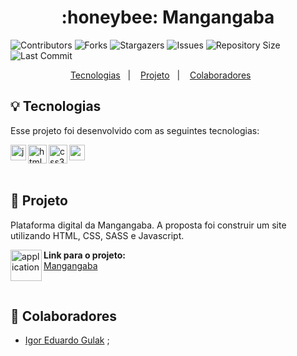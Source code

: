 <h1 align="center">
    :honeybee: Mangangaba
</h1>

![Contributors](https://img.shields.io/github/contributors/gu-lak/mangangaba?color=dark-green) ![Forks](https://img.shields.io/github/forks/gu-lak/mangangaba?style=social) ![Stargazers](https://img.shields.io/github/stars/gu-lak/mangangaba?style=social) ![Issues](https://img.shields.io/github/issues/gu-lak/mangangaba) ![Repository Size](https://img.shields.io/github/repo-size/gu-lak/mangangaba) ![Last Commit](https://img.shields.io/github/last-commit/gu-lak/mangangaba)
 
</p>
<p align="center">
  <a href="https://github.com/gu-lak/mangangaba#bulb--tecnologias">Tecnologias</a>&nbsp;&nbsp;&nbsp;|&nbsp;&nbsp;&nbsp;
  <a href="https://github.com/gu-lak/mangangaba#grapes--projeto">Projeto</a>&nbsp;&nbsp;&nbsp;|&nbsp;&nbsp;&nbsp;
  <a href="https://github.com/gu-lak/mangangaba#busts_in_silhouette-colaboradores">Colaboradores</a>&nbsp;&nbsp;&nbsp;&nbsp;&nbsp;&nbsp;
</p>

<a id="https://github.com/gu-lak/mangangaba#bulb--tecnologias"></a>
## :bulb:  Tecnologias 

Esse projeto foi desenvolvido com as seguintes tecnologias:

<p align="left">
    <img align="left" src="https://github.com/leungwensen/svg-icon/blob/master/dist/svg/logos/javascript.svg" height="25" alt="js icon"/>
&nbsp;
<img align="left" src="https://github.com/mariabarkouzou/Create-An-Awesome-README.md-File/blob/main/SVG%20Icons/Programming%20Languages%20SVG%20Icons/html-5.svg" height="30" alt="html5 icon"/>
<img align="left" src="https://github.com/mariabarkouzou/Create-An-Awesome-README.md-File/blob/main/SVG%20Icons/Design%20%26%20CSS%20Libraries%20SVG%20Icons/css3.svg" height="30" alt="css3 icon"/>
<img align="left" src="https://github.com/mariabarkouzou/Create-An-Awesome-README.md-File/blob/main/SVG%20Icons/Design%20%26%20CSS%20Libraries%20SVG%20Icons/sass.svg" height="25" alt="sass icon"/>

</p>

<br>

<a id="https://github.com/gu-lak/mangangaba#grapes--projeto"></a>
## :grapes:  Projeto
Plataforma digital da Mangangaba. A proposta foi construir um site utilizando HTML, CSS, SASS e Javascript.

<img align="left" src="https://github.com/mariabarkouzou/Create-An-Awesome-README.md-File/blob/main/SVG%20Icons/Social%20Media%20SVG%20Icons/website.svg" height="50" alt="application"/>


<strong>Link para o projeto:</strong> <br>
[Mangangaba](https://mangangaba.com.br) 

&nbsp;

<a id="https://github.com/gu-lak/mangangaba#busts_in_silhouette-colaboradores"></a>
## :busts_in_silhouette: Colaboradores

- [Igor Eduardo Gulak](https://github.com/gu-lak) ;&nbsp;

<br>
